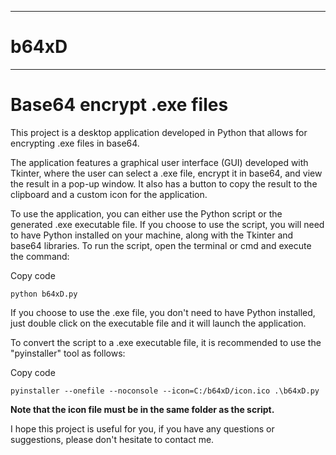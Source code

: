 <hr>
<p align="center">
<h1>b64xD</h1>
</p>
<hr>

# **Base64 encrypt .exe files**

This project is a desktop application developed in Python that allows for encrypting .exe files in base64.

The application features a graphical user interface (GUI) developed with Tkinter, where the user can select a .exe file, encrypt it in base64, and view the result in a pop-up window. It also has a button to copy the result to the clipboard and a custom icon for the application.

To use the application, you can either use the Python script or the generated .exe executable file. If you choose to use the script, you will need to have Python installed on your machine, along with the Tkinter and base64 libraries. To run the script, open the terminal or cmd and execute the command:

Copy code
```
python b64xD.py
```
If you choose to use the .exe file, you don't need to have Python installed, just double click on the executable file and it will launch the application.

To convert the script to a .exe executable file, it is recommended to use the "pyinstaller" tool as follows:

Copy code
```
pyinstaller --onefile --noconsole --icon=C:/b64xD/icon.ico .\b64xD.py
```
**Note that the icon file must be in the same folder as the script.**

I hope this project is useful for you, if you have any questions or suggestions, please don't hesitate to contact me.
